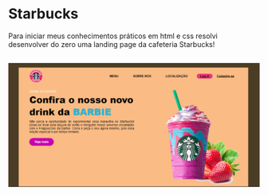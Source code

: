 # Starbucks
Para iniciar meus conhecimentos práticos em html e css resolvi desenvolver do zero uma landing page da cafeteria Starbucks!
##

![Starbucks](https://github.com/zabelliinha/Starbucks/blob/main/landingpage.png)



